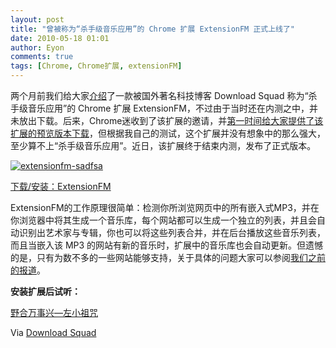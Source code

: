 ```yaml
---
layout: post
title: "曾被称为“杀手级音乐应用”的 Chrome 扩展 ExtensionFM 正式上线了"
date: 2010-05-18 01:01
author: Eyon
comments: true
tags: [Chrome, Chrome扩展, extensionFM]
---
```

两个月前我们给大家[介绍](http://www.chromi.org/archives/3721)了一款被国外著名科技博客 Download Squad 称为“杀手级音乐应用”的 Chrome 扩展 ExtensionFM，不过由于当时还在内测之中，并未放出下载。后来，Chrome迷收到了该扩展的邀请，并[第一时间给大家提供了该扩展的预览版本下载](http://www.chromi.org/archives/3882)，但根据我自己的测试，这个扩展并没有想象中的那么强大，至少算不上“杀手级音乐应用”。近日，该扩展终于结束内测，发布了正式版本。

<a href="http://img.chromi.org/2010/03/extensionfm-sadfsa.jpg">![](http://img.chromi.org/2010/03/extensionfm-sadfsa-550x382.jpg "extensionfm-sadfsa")

下载/安装：[ExtensionFM](https://chrome.google.com/extensions/detail/ehohhddamheegbbkabfgegbaeminghlb)

ExtensionFM的工作原理很简单：检测你所浏览网页中的所有嵌入式MP3，并在你浏览器中将其生成一个音乐库，每个网站都可以生成一个独立的列表，并且会自动识别出艺术家与专辑，你也可以将这些列表合并，并在后台播放这些音乐列表，而且当嵌入该 MP3 的网站有新的音乐时，扩展中的音乐库也会自动更新。但遗憾的是，只有为数不多的一些网站能够支持，关于具体的问题大家可以参阅[我们之前的报道](http://www.chromi.org/?s=extensionfm)。

**安装扩展后试听：**

[野合万事兴—左小祖咒](http://housevibe.cn/file/mp3/04.mp3)

Via [Download Squad](http://www.downloadsquad.com/2010/05/17/extensionfm-streaming-music-mp3-google-chrome/)
